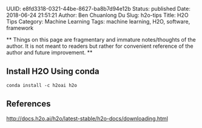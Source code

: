 UUID: e8fd3318-0321-44be-8627-ba8b7d94e12b
Status: published
Date: 2018-06-24 21:51:21
Author: Ben Chuanlong Du
Slug: h2o-tips
Title: H2O Tips
Category: Machine Learning
Tags: machine learning, H2O, software, framework

**
Things on this page are
fragmentary and immature notes/thoughts of the author.
It is not meant to readers
but rather for convenient reference of the author and future improvement.
**

## Install H2O Using conda 

    conda install -c h2oai h2o

## References

http://docs.h2o.ai/h2o/latest-stable/h2o-docs/downloading.html
